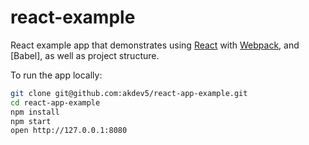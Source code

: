 # react-example

React example app that demonstrates using [React] with [Webpack], and [Babel], as well as project structure.

To run the app locally:

```bash
git clone git@github.com:akdev5/react-app-example.git
cd react-app-example
npm install
npm start
open http://127.0.0.1:8080
```

[React]: http://facebook.github.io/react/
[webpack]: http://webpack.github.io/
[babeljs]: https://babeljs.io/

